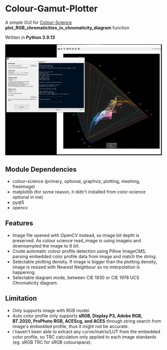 # Colour-Gamut-Plotter
A simple GUI for [Colour-Science](https://www.colour-science.org/) **plot_RGB_chromaticities_in_chromaticity_diagram** function

Written in **Python 3.9.13**

![Screenshot](Plotter-ss.png)

## Module Dependencies
- colour-science (primary, optional, graphviz, plotting, meshing, freeimage)
- matplotlib (for some reason, it didn't installed from color-science optional in me)
- pyqt5
- opencv

## Features
- Image file opened with OpenCV instead, so image bit depth is preserved. As colour science read_image is using imageio and downsampled the image to 8 bit.
- Crude automatic colour profile detection using Pillow ImageCMS, parsing embedded color profile data from image and match the string.
- Selectable plotting density. If image is bigger than the plotting density, image is resized with Nearest Neighbour so no interpolation is happening.
- Selectable diagram mode, between CIE 1930 or CIE 1976 UCS Chromaticity diagram.

## Limitation
- Only supports image with RGB model.
- Auto color profile only supports **sRGB, Display P3, Adobe RGB, BT.2020, ProPhoto RGB, ACEScg, and ACES** through string search from image's embedded profile, thus it might not be accurate.
- I haven't been able to extract any curve/matrix/LUT from the embedded color profile, so TRC calculation only applied to each image standards (eg. sRGB TRC for sRGB colourspace).
